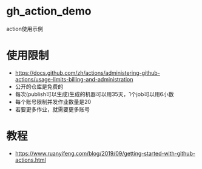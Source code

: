 # gh_action_demo
action使用示例


# 使用限制 
+ https://docs.github.com/zh/actions/administering-github-actions/usage-limits-billing-and-administration
+ 公开的仓库是免费的
+ 每次(publish可以生成)生成的机器可以用35天，1个job可以用6小数
+ 每个账号限制并发作业数量是20
+ 若要更多作业，就需要更多账号


# 教程 
+ https://www.ruanyifeng.com/blog/2019/09/getting-started-with-github-actions.html